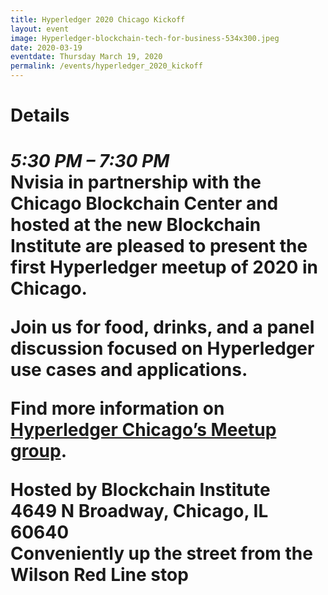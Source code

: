 ```yaml
---
title: Hyperledger 2020 Chicago Kickoff
layout: event
image: Hyperledger-blockchain-tech-for-business-534x300.jpeg
date: 2020-03-19
eventdate: Thursday March 19, 2020
permalink: /events/hyperledger_2020_kickoff
---
```

<h1>Details<h1>
<i>5:30 PM – 7:30 PM</i>
<br>
Nvisia in partnership with the Chicago Blockchain Center and hosted at the new Blockchain Institute are pleased to present the first Hyperledger meetup of 2020 in Chicago.

Join us for food, drinks, and a panel discussion focused on Hyperledger use cases and applications.

Find more information on <a href="https://www.meetup.com/Hyperledger-Chicago/events/268021107/">Hyperledger Chicago’s Meetup group</a>.

Hosted by Blockchain Institute
<br>
4649 N Broadway, Chicago, IL 60640
<br>
Conveniently up the street from the Wilson Red Line stop

